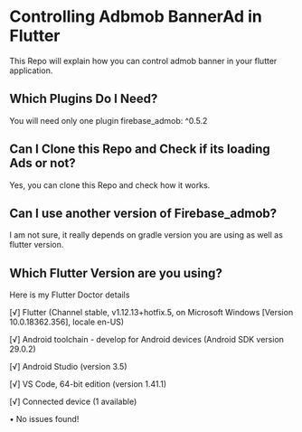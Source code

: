 # Controlling Adbmob BannerAd in Flutter

This Repo will explain how you can control admob banner in your flutter application.

## Which Plugins Do I Need?

You will need only one plugin
firebase_admob: ^0.5.2

## Can I Clone this Repo and Check if its loading Ads or not?

Yes, you can clone this Repo and check how it works.

## Can I use another version of Firebase_admob?

I am not sure, it really depends on gradle version you are using as well as flutter version.

## Which Flutter Version are you using?

Here is my Flutter Doctor details

[√] Flutter (Channel stable, v1.12.13+hotfix.5, on Microsoft Windows [Version 10.0.18362.356], locale en-US)

[√] Android toolchain - develop for Android devices (Android SDK version 29.0.2)

[√] Android Studio (version 3.5)

[√] VS Code, 64-bit edition (version 1.41.1)

[√] Connected device (1 available)

• No issues found!


